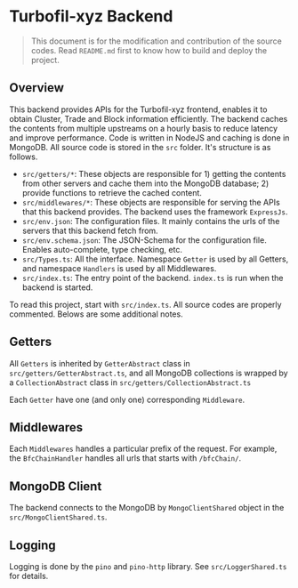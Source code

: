 # Turbofil-xyz Backend

> This document is for the modification and contribution of the source codes. Read `README.md` first to know how to build and deploy the project.

## Overview

This backend provides APIs for the Turbofil-xyz frontend, enables it to obtain Cluster, Trade and Block information efficiently. The backend caches the contents from multiple upstreams on a hourly basis to reduce latency and improve performance. Code is written in NodeJS and caching is done in MongoDB. All source code is stored in the `src` folder. It's structure is as follows.


* `src/getters/*`: These objects are responsible for 1) getting the contents from other servers and cache them into the MongoDB database; 2) provide functions to retrieve the cached content.
* `src/middlewares/*`: These objects are responsible for serving the APIs that this backend provides. The backend uses the framework `ExpressJs`.
* `src/env.json`: The configuration files. It mainly contains the urls of the servers that this backend fetch from.
* `src/env.schema.json`: The JSON-Schema for the configuration file. Enables auto-complete, type checking, etc.
* `src/Types.ts`: All the interface. Namespace `Getter` is used by all Getters, and namespace `Handlers` is used by all Middlewares.
* `src/index.ts`: The entry point of the backend. `index.ts` is run when the backend is started.

To read this project, start with `src/index.ts`. All source codes are properly commented. Belows are some additional notes.

## Getters

All `Getters` is inherited by `GetterAbstract` class in `src/getters/GetterAbstract.ts`, and all MongoDB collections is wrapped by a `CollectionAbstract` class in `src/getters/CollectionAbstract.ts`

Each `Getter` have one (and only one) corresponding `Middleware`.

## Middlewares

Each `Middlewares` handles a particular prefix of the request. For example, the `BfcChainHandler` handles all urls that starts with `/bfcChain/`.

## MongoDB Client

The backend connects to the MongoDB by `MongoClientShared` object in the `src/MongoClientShared.ts`.

## Logging

Logging is done by the `pino` and `pino-http` library. See `src/LoggerShared.ts` for details.